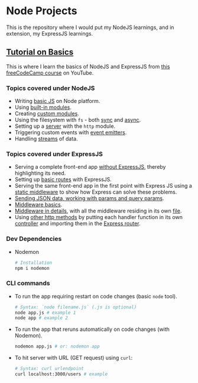 # Node Projects

This is the repository where I would put my NodeJS learnings, and in extension, my ExpressJS learnings.

## [Tutorial on Basics](./tutorial-on-basics/)

This is where I learn the basics of NodeJS and ExpressJS from [this freeCodeCamp course](https://youtu.be/Oe421EPjeBE?si=NOR2QafiTV5RUjYG) on YouTube.

### Topics covered under NodeJS

- Writing [basic JS](./tutorial-on-basics/basics/app.js) on Node platform.
- Using [built-in modules](./tutorial-on-basics/basics/02-built-in-modules.js).
- Creating [custom modules](./tutorial-on-basics/basics/01-custom-modules.js).
- Using the filesystem with `fs` - both [sync](./tutorial-on-basics/basics/03-filesystems.js) and [async](./tutorial-on-basics/basics/05-filesystems-async-await.js).
- Setting up a [server](./tutorial-on-basics/basics/04-http-modules.js) with the `http` module.
- Triggering custom events with [event emitters](./tutorial-on-basics/basics/06-event-emitters.js).
- Handling [streams](./tutorial-on-basics/basics/07-streams.js) of data.

### Topics covered under ExpressJS

- Serving a complete front-end app [without ExpressJS](./tutorial-on-basics/express-tutorial/01-serving-navbar-app-without-express.js), thereby highlighting its need.
- Setting up [basic routes](./tutorial-on-basics/express-tutorial/02-express-basics.js) with ExpressJS.
- Serving the same front-end app in the first point with Express JS using a [static middleware](./tutorial-on-basics/express-tutorial/03-serving-navbar-app-with-express.js) to show how Express can solve these problems.
- [Sending JSON data, working with params and query params](./tutorial-on-basics/express-tutorial/04-json-params-query.js).
- [Middleware basics](./tutorial-on-basics/express-tutorial/05-middleware-basics.js).
- [Middleware in details](./tutorial-on-basics/express-tutorial/06-middleware-futher.js), with all the middleware residing in its own [file](./tutorial-on-basics/express-tutorial/middleware.js).
- Using [other http methods](./tutorial-on-basics/express-tutorial/07-http-methods.js) by putting each handler function in its own [controller](./tutorial-on-basics/express-tutorial/controllers/people.controllers.js) and importing them in the [Express router](./tutorial-on-basics/express-tutorial/routes/).

### Dev Dependencies

- Nodemon
  ```sh
  # Installation
  npm i nodemon
  ```

### CLI commands

- To run the app requiring restart on code changes (basic `node` tool).
  ```sh
  # Syntax: `node filename.js` (.js is optional)
  node app.js # example 1
  node app # example 2
  ```
- To run the app that reruns automatically on code changes (with Nodemon).
  ```sh
  nodemon app.js # or: nodemon app
  ```
- To hit server with URL (GET request) using `curl`:
  ```sh
  # Syntax: curl urlendpoint
  curl localhost:3000/users # example
  ```
